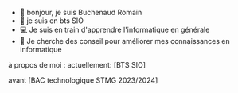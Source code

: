 - 👋 bonjour, je suis Buchenaud Romain
- 💼 je suis en bts SIO
- 💻 Je suis en train d'apprendre l'informatique en générale
- 🤔 Je cherche des conseil pour améliorer mes connaissances en informatique

à propos de moi :
actuellement: [BTS SIO]

avant [BAC technologique STMG 2023/2024]

